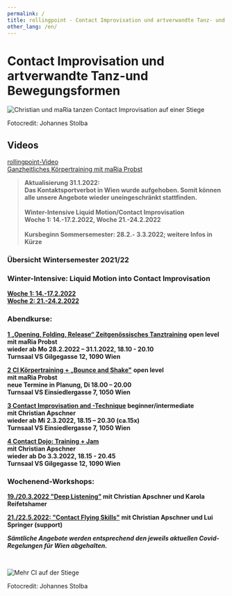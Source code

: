 ```yaml
---
permalink: /
title: rollingpoint - Contact Improvisation und artverwandte Tanz- und Bewegungsformen
other_lang: /en/
---
```

# Contact Improvisation und artverwandte Tanz-und Bewegungsformen

![Christian und maRia tanzen Contact Improvisation auf einer Stiege](/assets/uploads/dsc_1901_klein.jpg "Contact Improvisation")

Fotocredit: Johannes Stolba

## Videos

<div class="imglink"><a target="_blank" href="https://www.youtube.com/embed/kp3DqzN1Ldo"><img src="/assets/uploads/video_vorschau_rollingpoint.png" alt="" /><div>rollingpoint-Video</div></a></div>

<div class="imglink"><a target="_blank" href="https://www.youtube.com/embed/6A5otnVZAg4"><img src="/assets/uploads/video_vorschau_maria.png" alt="" /><div>Ganzheitliches Körpertraining mit maRia Probst</div></a></div>

> **Aktualisierung 31.1.2022:**\
> **Das Kontaktsportverbot in Wien wurde aufgehoben. Somit können alle unsere Angebote wieder uneingeschränkt stattfinden.**\
> \
> **Winter-Intensive Liquid Motion/Contact Improvisation**\
> **Woche 1: 14.-17.2.2022, Woche 21.-24.2.2022**\
> \
> **Kursbeginn Sommersemester: 28.2.- 3.3.2022; weitere Infos in Kürze**

### Übersicht Wintersemester 2021/22

### **Winter-Intensive: Liquid Motion into Contact Improvisation**

[**Woche 1: 14.-17.2.2022**\
**Woche 2: 21.-24.2.2022**](https://rollingpoint.at/winterintensive)

### Abendkurse:

**[1 „Opening, Folding, Release“ Zeitgenössisches Tanztraining](/kurse#mo)** **open level**\
**mit maRia Probst**  \
**wieder ab Mo 28.2.2022 – 31.1.2022, 18.10 - 20.10**\
**Turnsaal VS Gilgegasse 12, 1090 Wien**

**[2 CI Körpertraining + „Bounce and Shake"](/kurse#di)**  **open level**\
**mit maRia Probst**\
**neue Termine in Planung, Di 18.00 – 20.00**\
**Turnsaal VS Einsiedlergasse 7, 1050 Wien**

**[3 Contact Improvisation and -Technique](/kurse#mi) beginner/intermediate\
mit Christian Apschner\
wieder ab Mi 2.3.2022, 18.15 – 20.30 (ca.15x)\
Turnsaal VS Einsiedlergasse 7, 1050 Wien**

**[4 Contact Dojo: Training + Jam](/dojo)**\
**mit Christian Apschner**\
**wieder ab Do 3.3.2022, 18.15 - 20.45**\
**Turnsaal VS Gilgegasse 12, 1090 Wien**

### Wochenend-Workshops:

**[19./20.3.2022 "Deep Listening"](/workshops#deeplistening) mit Christian Apschner und Karola Reifetshamer**

**[21./22.5.2022: "Contact Flying Skills"](/workshop#flying)** **mit Christian Apschner und Lui Springer (support)**

***Sämtliche Angebote werden entsprechend den jeweils aktuellen Covid-Regelungen für Wien abgehalten.***

&nbsp;

![Mehr CI auf der Stiege](/assets/uploads/dsc_1941a.jpg "Mehr CI auf der Stiege")

Fotocredit: Johannes Stolba